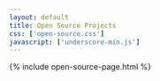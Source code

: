 ```yaml
---
layout: default
title: Open Source Projects
css: ['open-source.css']
javascript: ['underscore-min.js']
---
```

{% include open-source-page.html %}

